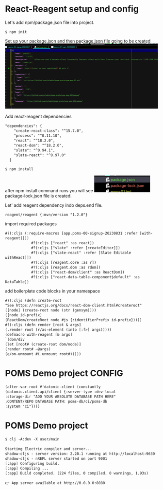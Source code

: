 # React-Reagent setup and config

Let's add npm/package.json file into project.

```
$ npm init
```

Set up your package.json and then package.json file going to be created
![img.png](img.png)

Add react-reagent dependencies

```
"dependencies": {
    "create-react-class": "^15.7.0",
    "process": "^0.11.10",
    "react": "^18.2.0",
    "react-dom": "^18.2.0",
    "slate": "^0.94.1",
    "slate-react": "^0.97.0"
  }
```

```
$ npm install
```

after npm install command runs you will see
![img_1.png](img_1.png)
package-lock.json file is created.

Let' add reagent dependency indo deps.end file.

```
reagent/reagent {:mvn/version "1.2.0"}
```

import required packages

```
#?(:cljs (:require-macros [app.poms-00-signup-20230831 :refer [with-reagent]]))
            #?(:cljs ["react" :as react])
            #?(:cljs ["slate" :refer [createEditor]])
            #?(:cljs ["slate-react" :refer [Slate Editable withReact]])
            #?(:cljs [reagent.core :as r])
            #?(:cljs [reagent.dom :as rdom])
            #?(:cljs ["react-dom/client" :as ReactDom])
            #?(:cljs ["react-data-table-component$default" :as DataTable])
```

add boilerplate code blocks in your namespace
```
#?(:cljs (defn create-root
"See https://reactjs.org/docs/react-dom-client.html#createroot"
([node] (create-root node (str (gensym))))
([node id-prefix]
(ReactDom/createRoot node #js {:identifierPrefix id-prefix}))))
#?(:cljs (defn render [root & args]
(.render root (r/as-element (into [:f>] args)))))
(defmacro with-reagent [& args]
`(dom/div
(let [root# (create-root dom/node)]
(render root# ~@args)
(e/on-unmount #(.unmount root#)))))
```


# POMS Demo project CONFIG
```
(alter-var-root #'datomic-client (constantly (datomic.client.api/client {:server-type :dev-local
:storage-dir "ADD YOUR ABSOLUTE DATABASE PATH HERE" 
;CONTENT/REPO DATABASE PATH: poms-db/ci/poms-db 
:system "ci"})))
```

# POMS Demo project

```
$ clj -A:dev -X user/main

Starting Electric compiler and server...
shadow-cljs - server version: 2.20.1 running at http://localhost:9630
shadow-cljs - nREPL server started on port 9001
[:app] Configuring build.
[:app] Compiling ...
[:app] Build completed. (224 files, 0 compiled, 0 warnings, 1.93s)

👉 App server available at http://0.0.0.0:8080
```